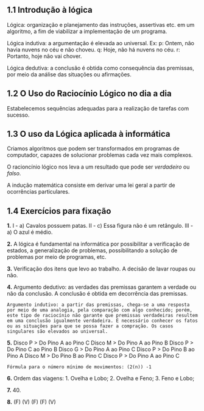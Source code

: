 ## 1.1 Introdução à lógica
Lógica: organização e planejamento das instruções, assertivas etc. em um algoritmo, a fim de viabilizar a implementação de um programa.

Lógica indutiva: a argumentação é elevada ao universal.  Ex:
    p: Ontem, não havia nuvens no céu e não choveu.
    q: Hoje, não há nuvens no céu.
    r: Portanto, hoje não vai chover.

Lógica dedutiva: a conclusão é obtida como consequência das premissas, por meio da análise das situações ou afirmações.

## 1.2 O Uso do Raciocínio Lógico no dia a dia

Estabelecemos sequências adequadas para a realização de tarefas com sucesso.

## 1.3 O uso da Lógica aplicada à informática

Criamos algoritmos que podem ser transformados em programas de computador, capazes de solucionar problemas cada vez mais complexos.

O racioncínio lógico nos leva a um resultado que pode ser *verdadeiro* ou *falso*.

A indução matemática consiste em derivar uma lei geral a partir de ocorrências particulares.

## 1.4 Exercícios para fixação

**1.** 
    I - a) Cavalos possuem patas.
    II - c) Essa figura não é um retângulo.
    III - a) O azul é médio.

**2.** 
    A lógica é fundamental na informática por possibilitar a verificação de estados, a generalização de problemas, possibilitando a solução de problemas por meio de programas, etc.

**3.**
    Verificação dos itens que levo ao trabalho.
    A decisão de lavar roupas ou não.

**4.** 
    Argumento dedutivo: as verdades das premissas garantem a verdade ou não da conclusão. A conclusão é obtida em decorrência das premissas.

    Argumento indutivo: a partir das premissas, chega-se a uma resposta por meio de uma analogia, pela comparação com algo conhecido; porém, este tipo de raciocínio não garante que premissas verdadeiras resultem em uma conclusão igualmente verdadeira. É necessário conhecer os fatos ou as situações para que se possa fazer a compração. Os casos singulares são elevados ao universal.

**5.**
    Disco P > Do Pino A ao Pino C
    Disco M > Do Pino A ao Pino B
    Disco P > Do Pino C ao Pino B
    Disco G > Do Pino A ao Pino C
    Disco P > Do Pino B ao Pino A
    Disco M > Do Pino B ao Pino C
    Disco P > Do Pino A ao Pino C
    
    Fórmula para o número mínimo de movimentos: (2(n)) -1

**6.** 
    Ordem das viagens:
    1. Ovelha e Lobo;
    2. Ovelha e Feno;
    3. Feno e Lobo;

**7.**
    40.

**8.**
    (F)
    (V)
    (F)
    (F)
    (V)